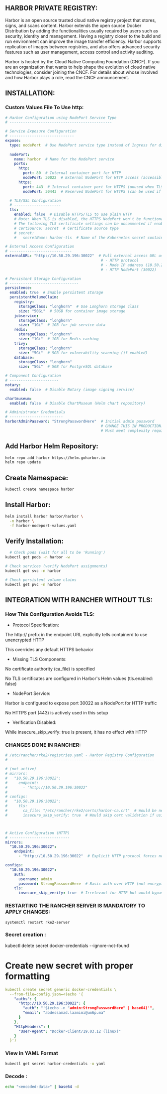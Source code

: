 ## HARBOR PRIVATE REGISTRY:

Harbor is an open source trusted cloud native registry project that stores, signs, and scans content. Harbor extends the open source Docker Distribution by adding the functionalities usually required by users such as security, identity and management. Having a registry closer to the build and run environment can improve the image transfer efficiency. Harbor supports replication of images between registries, and also offers advanced security features such as user management, access control and activity auditing.

Harbor is hosted by the Cloud Native Computing Foundation (CNCF). If you are an organization that wants to help shape the evolution of cloud native technologies, consider joining the CNCF. For details about whose involved and how Harbor plays a role, read the CNCF announcement.

## INSTALLATION:

### Custom Values File To Use http:


```yaml
# Harbor Configuration using NodePort Service Type
# ----------------------------------------------

# Service Exposure Configuration
# -----------------------------
expose:
  type: nodePort  # Use NodePort service type instead of Ingress for direct node access
  
  nodePort:
    name: harbor  # Name for the NodePort service
    ports:
      http:
        port: 80  # Internal container port for HTTP
        nodePort: 30022  # External NodePort for HTTP access (accessible at <NodeIP>:30022)
      https:
        port: 443  # Internal container port for HTTPS (unused when TLS disabled)
        nodePort: 30443  # Reserved NodePort for HTTPS (can be used if enabling TLS later)

  # TLS/SSL Configuration
  # ---------------------
  tls:
    enabled: false  # Disable HTTPS/TLS to use plain HTTP
    # Note: When TLS is disabled, the HTTPS NodePort won't be functional
    # The following TLS certificate settings can be uncommented if enabling TLS later:
    # certSource: secret  # Certificate source type
    # secret:
    #   secretName: harbor-tls  # Name of the Kubernetes secret containing TLS certs

# External Access Configuration
# ----------------------------
externalURL: "http://10.50.29.196:30022"  # Full external access URL using:
                                           # - HTTP protocol
                                           # - Node IP address (10.50.29.196)
                                           # - HTTP NodePort (30022)

# Persistent Storage Configuration
# -------------------------------
persistence:
  enabled: true  # Enable persistent storage
  persistentVolumeClaim:
    registry:
      storageClass: "longhorn"  # Use Longhorn storage class
      size: "50Gi"  # 50GB for container image storage
    jobservice:
      storageClass: "longhorn"
      size: "1Gi"  # 1GB for job service data
    redis:
      storageClass: "longhorn"
      size: "1Gi"  # 1GB for Redis caching
    trivy:
      storageClass: "longhorn"
      size: "5Gi"  # 5GB for vulnerability scanning (if enabled)
    database:
      storageClass: "longhorn"
      size: "5Gi"  # 5GB for PostgreSQL database

# Component Configuration
# ----------------------
notary:
  enabled: false  # Disable Notary (image signing service)

chartmuseum:
  enabled: false  # Disable ChartMuseum (Helm chart repository)

# Administrator Credentials
# ------------------------
harborAdminPassword: "StrongPasswordHere"  # Initial admin password
                                           # CHANGE THIS IN PRODUCTION!
                                           # Must meet complexity requirements

```

## Add Harbor Helm Repository:

```bash
helm repo add harbor https://helm.goharbor.io
helm repo update

```
## Create Namespace:

```bash
kubectl create namespace harbor
```

## Install Harbor:

```bash
helm install harbor harbor/harbor \
  -n harbor \
  -f harbor-nodeport-values.yaml
```

##  Verify Installation:

```bash
  # Check pods (wait for all to be 'Running')
kubectl get pods -n harbor -w

# Check services (verify NodePort assignments)
kubectl get svc -n harbor

# Check persistent volume claims
kubectl get pvc -n harbor
```

## INTEGRATION WITH RANCHER WITHOUT TLS:

### How This Configuration Avoids TLS:

* Protocol Specification:

The http:// prefix in the endpoint URL explicitly tells containerd to use unencrypted HTTP

This overrides any default HTTPS behavior

* Missing TLS Components:

No certificate authority (ca_file) is specified

No TLS certificates are configured in Harbor's Helm values (tls.enabled: false)

* NodePort Service:

Harbor is configured to expose port 30022 as a NodePort for HTTP traffic

No HTTPS port (443) is actively used in this setup

* Verification Disabled:

While insecure_skip_verify: true is present, it has no effect with HTTP

### CHANGES DONE IN RANCHER:

```yaml
# /etc/rancher/rke2/registries.yaml - Harbor Registry Configuration
# -----------------------------------------------------------------

# (not active)
# mirrors:
#   "10.50.29.196:30022":
#     endpoint:
#       - "http://10.50.29.196:30022"
#
# configs:
#   "10.50.29.196:30022":
#     tls:
#       ca_file: "/etc/rancher/rke2/certs/harbor-ca.crt"  # Would be needed for HTTPS
#       insecure_skip_verify: true  # Would skip cert validation if using self-signed certs



# Active Configuration (HTTP)
# ---------------------------
mirrors:
  "10.50.29.196:30022":
    endpoint:
      - "http://10.50.29.196:30022"  # Explicit HTTP protocol forces non-TLS communication

configs:
  "10.50.29.196:30022":
    auth:
      username: admin
      password: StrongPasswordHere  # Basic auth over HTTP (not encrypted)
    tls:
      insecure_skip_verify: true  # Irrelevant for HTTP but would bypass validation if using HTTPS
```

### RESTARTING THE RANCHER SERVER IS MANDATORY TO APPLY CHANGES:

```
systemctl restart rke2-server
```

### Secret creation : 

kubectl delete secret docker-credentials --ignore-not-found

# Create new secret with proper formatting

```yaml
kubectl create secret generic docker-credentials \
  --from-file=config.json=<(echo '{
    "auths": {
      "http://10.50.29.196:30022": {
        "auth": "'$(echo -n "admin:StrongPasswordHere" | base64)'",
        "email": "abdessamad.laamimi@um6p.ma"
      }
    },
    "HttpHeaders": {
      "User-Agent": "Docker-Client/19.03.12 (linux)"
    }
  }')
```

### View in YAML Format

```bash
kubectl get secret harbor-credentials -o yaml
```

### Decode :

```bash
echo "<encoded-data>" | base64 -d
```

